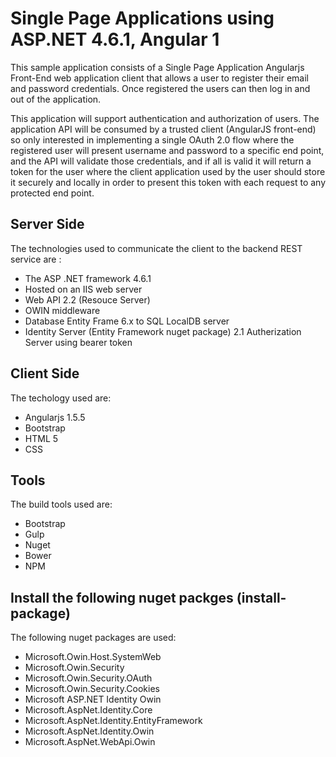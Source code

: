 <h1>Single Page Applications using ASP.NET 4.6.1, Angular 1</h1>

<p>
This sample application consists of a Single Page Application Angularjs Front-End web application client that allows a user to register their
email and password credentials. Once registered the users can then log in and out of the application.

This application will support authentication and authorization of users. The application API
will be consumed by a trusted client (AngularJS front-end) so only interested in implementing a 
single OAuth 2.0 flow where the registered user will present username and password to a specific end point, 
and the API will validate those credentials, and if all is valid it will return a token for the user where the client
application used by the user should store it securely and locally in order to present this token with each request to any protected end point.
</p>
<h2> Server Side</h2>
The technologies used to communicate the client to the backend REST service are :
	<ul> 
		<li>The ASP .NET framework 4.6.1</li>
		<li> Hosted on an IIS web server</li>
		<li> Web API 2.2  (Resouce Server)</li>
		<li> OWIN middleware </li>
		<li> Database Entity Frame 6.x to SQL LocalDB server</li>
		<li> Identity Server (Entity Framework nuget package) 2.1 Autherization Server using bearer token </li>
  </ul>

<h2> Client Side</h2>
The techology used are:
	<ul>
		<li>Angularjs 1.5.5</li>
		<li>Bootstrap</li>
		<li>HTML 5</li>
		<li>CSS</li>
	</ul>
<h2>Tools</h2>
The build tools used are:
	<ul>
		<li>Bootstrap</li>
		<li>Gulp</li>
		<li>Nuget</li>
		<li>Bower</li>
		<li>NPM</li>
	</ul>
  
 <h2> Install the following nuget packges (install-package)</h2>
  The following nuget packages are used:
  	<ul>
	  <li> Microsoft.Owin.Host.SystemWeb</li>
	  <li> Microsoft.Owin.Security</li>
	  <li> Microsoft.Owin.Security.OAuth</li>
	  <li> Microsoft.Owin.Security.Cookies</li>
	  <li> Microsoft ASP.NET Identity Owin</li>
	  <li> Microsoft.AspNet.Identity.Core</li>
	  <li> Microsoft.AspNet.Identity.EntityFramework</li>
	  <li> Microsoft.AspNet.Identity.Owin</li>
	  <li> Microsoft.AspNet.WebApi.Owin</li>
  </ul>
